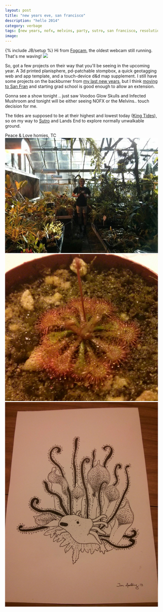 ```yaml
---
layout: post
title: "new years eve, san francisco"
description: "hello 2014"
category: verbage
tags: [new years, nofx, melvins, party, sutro, san francisco, resolutions, tides, fogcam, shows, garden, greenhouse]
image: 
---
```

{% include JB/setup %}
Hi from [Fogcam](http://www.fogcam.org), the oldest webcam still running. That's me waving!
<img src="/images/webcam.jpg" />

So, got a few projects on their way that you'll be seeing in the upcoming year. A 3d printed planisphere, pd-patchable stompbox, a quick geotagging web and app template, and a touch-device d&d map supplement. I still have some projects on the backburner from [my last new years](http://antivapor.github.io/verbage/2012/12/31/happy-new-years), but I think [moving to San Fran](http://antivapor.github.io/verbage/2013/10/03/san-francisco) and starting grad school is good enough to allow an extension.  

Gonna see a show tonight .. just saw Voodoo Glow Skulls and Infected Mushroom and tonight will be either seeing NOFX or the Melvins.. touch decision for me.

The tides are supposed to be at their highest and lowest today ([King Tides](http://www.californiakingtides.org)), so on my way to [Sutro](http://antivapor.github.io/verbage/2013/10/03/san-francisco/#beach_sutro_baths_etc) and Lands End to explore normally unwalkable ground.

Peace & Love homies, TC
<img src="/images/greenhouse.jpg" />
<img src="/images/drosera.jpg" />
<img src="/images/axolotl.jpg" />